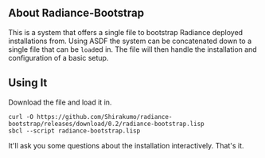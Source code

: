 ## About Radiance-Bootstrap
This is a system that offers a single file to bootstrap Radiance deployed installations from. Using ASDF the system can be concatenated down to a single file that can be `load`ed in. The file will then handle the installation and configuration of a basic setup.

## Using It
Download the file and load it in.

```
curl -O https://github.com/Shirakumo/radiance-bootstrap/releases/download/0.2/radiance-bootstrap.lisp
sbcl --script radiance-bootstrap.lisp
```

It'll ask you some questions about the installation interactively. That's it.
